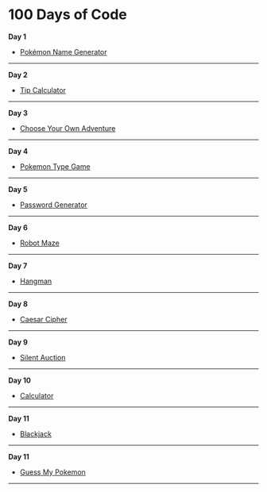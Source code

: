 
# 100 Days of Code

**Day 1**
- [Pokémon Name Generator](https://github.com/sherrycayheyhey/100-Days-of-Code/blob/main/pokemon_name_generator.py)

***
  
**Day 2**
- [Tip Calculator](https://github.com/sherrycayheyhey/100-Days-of-Code/blob/main/tip_calculator.py)

***
  
**Day 3**
- [Choose Your Own Adventure](https://github.com/sherrycayheyhey/100-Days-of-Code/blob/main/choose_you_own_adventure.py)

***

**Day 4**
- [Pokemon Type Game](https://github.com/sherrycayheyhey/100-Days-of-Code/tree/main/rps)

***

**Day 5**
- [Password Generator](https://github.com/sherrycayheyhey/100-Days-of-Code/blob/main/password_generator.py)

***

**Day 6**
- [Robot Maze](https://github.com/sherrycayheyhey/100-Days-of-Code/blob/main/reeborg_maze)

***

**Day 7**
- [Hangman](https://github.com/sherrycayheyhey/100-Days-of-Code/tree/main/hangman)

***

**Day 8**
- [Caesar Cipher](https://github.com/sherrycayheyhey/100-Days-of-Code/tree/main/caesar%20cipher)

***

**Day 9**
- [Silent Auction](https://github.com/sherrycayheyhey/100-Days-of-Code/tree/main/silent_auction)

***

**Day 10**
- [Calculator](https://github.com/sherrycayheyhey/100-Days-of-Code/tree/main/calculator)

***

**Day 11**
- [Blackjack](https://github.com/sherrycayheyhey/100-Days-of-Code/tree/main/Blackjack)

***

**Day 11**
- [Guess My Pokemon](https://github.com/sherrycayheyhey/100-Days-of-Code/tree/main/NumberGuess)

***
